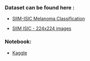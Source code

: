 ### Dataset can be found here :

* [SIIM-ISIC Melanoma Classification](https://www.kaggle.com/c/siim-isic-melanoma-classification)

* [SIIM ISIC - 224x224 images](https://www.kaggle.com/arroqc/siic-isic-224x224-images)

### Notebook:
* [Kaggle](https://www.kaggle.com/suvooo/melanoma-efficientnet-pytorch?scriptVersionId=74964805)